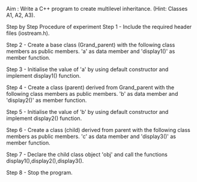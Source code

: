 Aim : Write a C++ program to create multilevel inheritance. (Hint: Classes A1, A2, A3).

Step by Step Procedure of experiment
Step 1 - Include the required header files (iostream.h).

Step 2 - Create a base class (Grand_parent) with the following class members as public members. 'a' as data member and 'display1()' as member function.

Step 3 - Initialise the value of 'a' by using default constructor and implement display1() function.

Step 4 - Create a class (parent) derived from Grand_parent with the following class members as public members. 'b' as data member and 'display2()' as member function.

Step 5 - Initialise the value of 'b' by using default constructor and implement display2() function.

Step 6 - Create a class (child) derived from parent with the following class members as public members. 'c' as data member and 'display3()' as member function.

Step 7 - Declare the child class object 'obj' and call the functions display1(),display2(),display3().

Step 8 - Stop the program.
